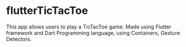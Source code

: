 # flutterTicTacToe

This app allows users to play a TicTacToe game. Made using Flutter framework and Dart Programming language, using Containers, Gesture Detectors.
